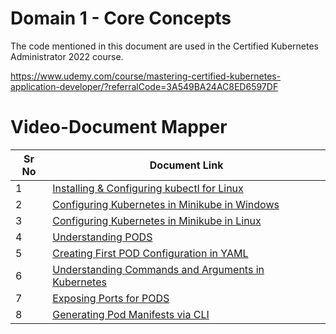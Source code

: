 # Domain 1 - Core Concepts

The code mentioned in this document are used in the Certified Kubernetes Administrator 2022 course.

https://www.udemy.com/course/mastering-certified-kubernetes-application-developer/?referralCode=3A549BA24AC8ED6597DF


# Video-Document Mapper

| Sr No | Document Link |
| ------ | ------ |
| 1 | [Installing & Configuring kubectl for Linux][PlDa] |
| 2 | [Configuring Kubernetes in Minikube in Windows][PlDb] |
| 3 | [Configuring Kubernetes in Minikube in Linux][PlDc]
| 4 | [Understanding PODS][PlDd] |
| 5 | [Creating First POD Configuration in YAML][PlDe] |
| 6 | [Understanding Commands and Arguments in Kubernetes][PlDf] |
| 7 | [Exposing Ports for PODS][PlDg] |
| 8 | [Generating Pod Manifests via CLI][PlDh] |

   [PlDa]: <./install-kubectl.md>
   [PlDb]: <./minikube-install-linux.md>
   [PlDc]: <./minikube-install-windows.md>
   [PlDd]: <./basic-pods.md>
   [PlDe]: <./first-pod-yaml.md>
   [PlDf]: <./cmd-args.md>
   [PlDg]: <./expose-pods.md>
   [PlDh]: <./pod-manifest-cli.md>